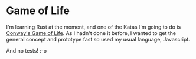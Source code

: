 # Game of Life

I'm learning Rust at the moment, and one of the Katas I'm going to do is [Conway's Game of Life](https://en.wikipedia.org/wiki/Conway's_Game_of_Life). As I hadn't done it before, I wanted to get the general concept and prototype fast so used my usual language, Javascript.

And no tests! :-o
